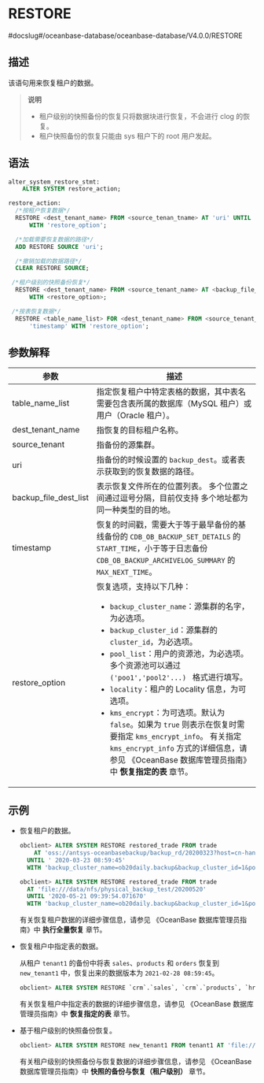 # RESTORE
#docslug#/oceanbase-database/oceanbase-database/V4.0.0/RESTORE


## 描述


该语句用来恢复租户的数据。

>**说明**
>
>* 租户级别的快照备份的恢复只将数据块进行恢复，不会进行 clog 的恢复。
>* 租户快照备份的恢复只能由 sys 租户下的 root 用户发起。


## 语法

```sql
alter_system_restore_stmt:
    ALTER SYSTEM restore_action;

restore_action:
  /*按租户恢复数据*/
  RESTORE <dest_tenant_name> FROM <source_tenan_tname> AT 'uri' UNTIL 'timestamp'
      WITH 'restore_option';

  /*加载需要恢复数据的路径*/
  ADD RESTORE SOURCE 'uri';

  /*撤销加载的数据路径*/
  CLEAR RESTORE SOURCE;

 /*租户级别的快照备份恢复*/
  RESTORE <dest_tenant_name> FROM <source_tenant_name> AT <backup_file_dest_list>
      WITH <restore_option>;

 /*按表恢复数据*/
  RESTORE <table_name_list> FOR <dest_tenant_name> FROM <source_tenant_name> AT 'uri' UNTIL
      'timestamp' WITH 'restore_option';
```


## 参数解释

|        **参数**      |       **描述**       |
|----------------------|----------------------|
| table_name_list       | 指定恢复租户中特定表格的数据，其中表名需要包含表所属的数据库（MySQL 租户）或用户（Oracle 租户）。  |
| dest_tenant_name      | 指恢复的目标租户名称。 |
| source_tenant         | 指备份的源集群。  |
| uri                   | 指备份的时候设置的 `backup_dest`。或者表示获取到的恢复数据的路径。  |
| backup_file_dest_list | 表示恢复文件所在的位置列表。 多个位置之间通过逗号分隔，目前仅支持 多个地址都为同一种类型的目的地。  |
| timestamp             | 恢复的时间戳，需要大于等于最早备份的基线备份的 `CDB_OB_BACKUP_SET_DETAILS` 的`START_TIME`，小于等于日志备份 `CDB_OB_BACKUP_ARCHIVELOG_SUMMARY` 的 `MAX_NEXT_TIME`。  |
| restore_option        | 恢复选项，支持以下几种： <ul><li> `backup_cluster_name`：源集群的名字，为必选项。</li>  <li> `backup_cluster_id`：源集群的 `cluster_id`，为必选项。   </li>  <li> `pool_list`：用户的资源池，为必选项。多个资源池可以通过 <code>('poo1','pool2'...) </code> 格式进行填写。    </li>  <li> `locality`：租户的 Locality 信息，为可选项。   </li>  <li> `kms_encrypt`：为可选项。默认为 `false`。如果为 `true` 则表示在恢复时需要指定 `kms_encrypt_info`。 有关指定 `kms_encrypt_info` 方式的详细信息，请参见 《OceanBase 数据库管理员指南》中 **恢复指定的表** 章节。</li></ul>    |

## 示例

* 恢复租户的数据。

  ```sql
  obclient> ALTER SYSTEM RESTORE restored_trade FROM trade
      AT 'oss://antsys-oceanbasebackup/backup_rd/20200323?host=cn-hangzhou-alipay-b.oss-cdn.aliyun-inc.com&access_id=xxx&access_key=xxx'
    UNTIL ' 2020-03-23 08:59:45'
    WITH 'backup_cluster_name=ob20daily.backup&backup_cluster_id=1&pool_list=restore_pool';

  obclient> ALTER SYSTEM RESTORE restored_trade FROM trade
    AT 'file:///data/nfs/physical_backup_test/20200520'
    UNTIL '2020-05-21 09:39:54.071670'
    WITH 'backup_cluster_name=ob20daily.backup&backup_cluster_id=1&pool_list=restore_pool';
  ```

  有关恢复租户数据的详细步骤信息，请参见 《OceanBase 数据库管理员指南》中 **执行全量恢复** 章节。


* 恢复租户中指定表的数据。

  从租户 `tenant1` 的备份中将表 `sales`、`products` 和 `orders` 恢复到 `new_tenant1` 中，恢复出来的数据版本为 `2021-02-28 08:59:45`。

  ```sql
  obclient> ALTER SYSTEM RESTORE `crm`.`sales`, `crm`.`products`, `hr`.`employees` FOR new_tenant1 FROM tenant1 AT 'oss://antsys-oceanbasebackup/backup_rd/?host=cn-hangzhou-alipay-b.oss-cdn.aliyun-inc.com&access_id=xxx&access_key=xxx' UNTIL '2021-02-28 08:59:45' WITH 'backup_cluster_name=ob20daily.backup&backup_cluster_id=1&pool_list=restore_pool';
  ```

  有关恢复租户中指定表的数据的详细步骤信息，请参见 《OceanBase 数据库管理员指南》中 **恢复指定的表** 章节。


* 基于租户级别的快照备份恢复。

  ```sql
  obclient> ALTER SYSTEM RESTORE new_tenant1 FROM tenant1 AT 'file:///ob_backup/' WITH 'backup_cluster_name=ob20daily.backup&backup_cluster_id=1&pool_list=restore_pool';
  ```

  有关租户级别的快照备份与恢复数据的详细步骤信息，请参见 《OceanBase 数据库管理员指南》中 **快照的备份与恢复（租户级别）** 章节。